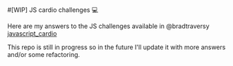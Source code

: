 #[WIP] JS cardio challenges :computer:

Here are my answers to the JS challenges available in @bradtraversy [javascript_cardio](https://github.com/bradtraversy/javascript_cardio)

This repo is still in progress so in the future I'll update it with more answers and/or some refactoring.
